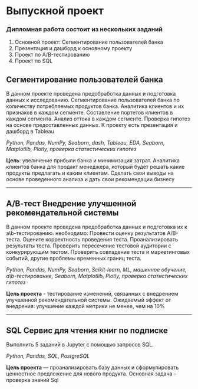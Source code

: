 # Выпускной проект
### Дипломная работа состоит из нескольких заданий

1. Основной проект: Сегментирование пользователей банка
2. Презентация и дашборд к основному проекту
3. Проект по A/B-тестированию
4. Проект по SQL 


## Сегментирование пользователей банка

В данном проекте проведена предобработка данных и подготовка данных к исследованию. Сегментирование пользователей банка по количеству потребляемых продуктов банка. Аналитика клиентов и их признаков в каждом сегменте. Составление портетов клиентов в каждом сегмента. Анализ оттока в каждом сегменте. Проверка гипотез на основе предоставленных данных. К проекту есть презентация и дашборд в Tableau

*Python, Pandas, NumPy, Seaborn, dash, Tableau, EDA, Seaborn, Matplotlib, Plotly, проверка статистических гипотез*

 **Цель**: увеличение прибыли банка и минимизация затрат. Аналитика клиентов банка для продакт менеджера, который будет решать какие продукты предлагать и каким клиентам. Сделать свои выводы на основе проведенного анализа и дать свои рекомендации бизнесу
 
 ______________________
 
 ## А/В-тест Внедрение улучшенной рекомендательной системы
 
 В данном проекте проведена предобработка данных и подготовка их к a\b-тестированию. необходимо: Провести оценку результатов A/B-теста. Оцените корректность проведения теста. Проанализировать результаты теста. Проверить пересечение тестовой аудитории с конкурирующим тестом. Проверить совпадение теста и маркетинговых событий, другие проблемы временных границ теста.
 
 *Python, Pandas, NumPy, Seaborn, Scikit-learn, ML, машинное обучение, a\b-тестирование, Seaborn, Matplotlib, Plotly, проверка статистических гипотез*
 
 **Цель проекта** - тестирование изменений, связанных с внедрением улучшенной рекомендательной системы. Ожидаемый эффект от внедрения: улучшение каждой метрики не менее, чем на 10%
 
 _____________________
 
 ## SQL Сервис для чтения книг по подписке
 
 Выполнить 5 заданий в Jupyter с помощью запросов SQL.
 
 *Python, Pandas, SQL, PostgreSQL*
 
 **Цель проекта** — проанализировать базу данных и сформулировать ценностное предложение для нового продукта. Основная задача - проверка знаний Sql
